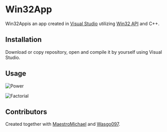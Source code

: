 # Win32App

Win32Appis an app created in [Visual Studio](https://visualstudio.microsoft.com/pl/) utilizing [Win32 API](https://docs.microsoft.com/en-us/windows/win32/) and C++.

## Installation

Download or copy repository, open and compile it by yourself using Visual Studio.

## Usage
![Power](https://i.ibb.co/wsDyd57/1.png)

![Factorial](https://i.ibb.co/SfSwR4n/2.png)

## Contributors
Created together with [MaestroMichael](https://github.com/MaestroMichael) and [Wasgo097](https://github.com/Wasgo097).
